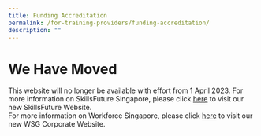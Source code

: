 ```yaml
---
title: Funding Accreditation
permalink: /for-training-providers/funding-accreditation/
description: ""
---
```

We Have Moved
=================

   This website will no longer be available with effort from 1 April 2023. 
	 For more information on SkillsFuture Singapore, please click [here](https://www.skillsfuture.gov.sg) to visit our new SkillsFuture Website.  
For more information on Workforce Singapore, please click [here](https://www.wsg.gov.sg) to visit our new WSG Corporate Website.